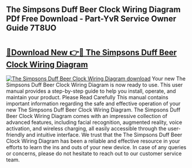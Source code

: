 ## The Simpsons Duff Beer Clock Wiring Diagram PDf Free Download - Part-YvR Service Owner Guide 7T8UO

# <h2><a href="http://dft5x6n.blite.top/?on=The+Simpsons+Duff+Beer+Clock+Wiring+Diagram">🔗Download New 👉🔴 The Simpsons Duff Beer Clock Wiring Diagram</a></h2>

[![The Simpsons Duff Beer Clock Wiring Diagram download](https://i.imgur.com/lujVjoI.png)](http://dft5x6n.blite.top/?on=The+Simpsons+Duff+Beer+Clock+Wiring+Diagram)
Your new The Simpsons Duff Beer Clock Wiring Diagram is now ready to use. This user manual provides a step-by-step guide to help you install, operate, and maintain your product. Please Read Carefully This manual contains important information regarding the safe and effective operation of your new The Simpsons Duff Beer Clock Wiring Diagram. The Simpsons Duff Beer Clock Wiring Diagram comes with an impressive collection of advanced features, including facial recognition, augmented reality, voice activation, and wireless charging, all easily accessible through the user-friendly and intuitive interface. We trust that the The Simpsons Duff Beer Clock Wiring Diagram has been a reliable and effective resource in your efforts to learn the ins and outs of your new device. In case of any queries or concerns, please do not hesitate to reach out to our customer service team.
